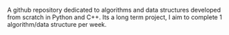 A github repository dedicated to algorithms and data structures developed from scratch in Python and C++. Its a long term project, I aim to complete 1 algorithm/data structure per week.
